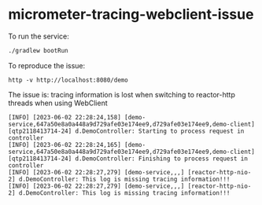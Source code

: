 # micrometer-tracing-webclient-issue

To run the service:
```bash
./gradlew bootRun
```

To reproduce the issue:
```
http -v http://localhost:8080/demo
```

The issue is: tracing information is lost when switching to reactor-http threads when using WebClient

```
[INFO] [2023-06-02 22:28:24,158] [demo-service,647a50e8a0a448a9d729afe03e174ee9,d729afe03e174ee9,demo-client] [qtp2118413714-24] d.DemoController: Starting to process request in controller
[INFO] [2023-06-02 22:28:24,165] [demo-service,647a50e8a0a448a9d729afe03e174ee9,d729afe03e174ee9,demo-client] [qtp2118413714-24] d.DemoController: Finishing to process request in controller
[INFO] [2023-06-02 22:28:27,279] [demo-service,,,] [reactor-http-nio-2] d.DemoController: This log is missing tracing information!!!
[INFO] [2023-06-02 22:28:27,279] [demo-service,,,] [reactor-http-nio-2] d.DemoController: This log is missing tracing information!!!
```
